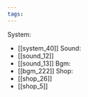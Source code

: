 ```yaml
---
tags:
---
```

System:
- [[system_40]]
Sound:
- [[sound_12]]
- [[sound_13]]
Bgm:
- [[bgm_222]]
Shop:
- [[shop_26]]
- [[shop_5]]
